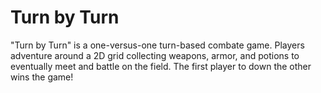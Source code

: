 # Turn by Turn
"Turn by Turn" is a one-versus-one turn-based combate game. Players adventure around a 2D grid collecting weapons, armor, and potions to eventually meet and battle on the field. The first player to down the other wins the game!